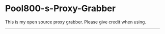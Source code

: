 # Pool800-s-Proxy-Grabber
This is my open source proxy grabber. Please give credit when using.

___________________________________________________________________________________________________________________________________________
